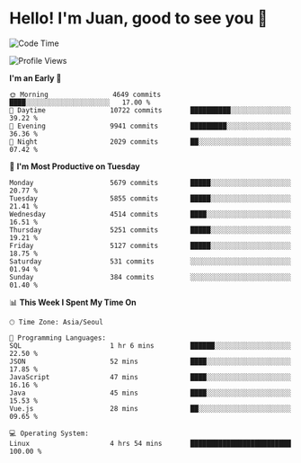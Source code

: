 # Hello! I'm Juan, good to see you 👋

<!--
**Y-k-Y/Y-k-Y** is a ✨ _special_ ✨ repository because its `README.md` (this file) appears on your GitHub profile.

Here are some ideas to get you started:

- 🔭 I’m currently working on ...
- 🌱 I’m currently learning ...
- 👯 I’m looking to collaborate on ...
- 🤔 I’m looking for help with ...
- 💬 Ask me about ...
- 📫 How to reach me: ...
- 😄 Pronouns: ...
- ⚡ Fun fact: ...
-->
<!--
![Profile views](https://gpvc.arturio.dev/Y-k-Y)

[![Omid Nikrah StackOverflow](https://github-readme-stackoverflow.vercel.app/?userID=9517076)](https://stackoverflow.com/users/9517076/i-have-10-fingers)
-->

<!--START_SECTION:waka-->
![Code Time](http://img.shields.io/badge/Code%20Time-1%2C831%20hrs%2025%20mins-blue)

![Profile Views](http://img.shields.io/badge/Profile%20Views-0-blue)

**I'm an Early 🐤** 

```text
🌞 Morning                4649 commits        ████░░░░░░░░░░░░░░░░░░░░░   17.00 % 
🌆 Daytime                10722 commits       ██████████░░░░░░░░░░░░░░░   39.22 % 
🌃 Evening                9941 commits        █████████░░░░░░░░░░░░░░░░   36.36 % 
🌙 Night                  2029 commits        ██░░░░░░░░░░░░░░░░░░░░░░░   07.42 % 
```
📅 **I'm Most Productive on Tuesday** 

```text
Monday                   5679 commits        █████░░░░░░░░░░░░░░░░░░░░   20.77 % 
Tuesday                  5855 commits        █████░░░░░░░░░░░░░░░░░░░░   21.41 % 
Wednesday                4514 commits        ████░░░░░░░░░░░░░░░░░░░░░   16.51 % 
Thursday                 5251 commits        █████░░░░░░░░░░░░░░░░░░░░   19.21 % 
Friday                   5127 commits        █████░░░░░░░░░░░░░░░░░░░░   18.75 % 
Saturday                 531 commits         ░░░░░░░░░░░░░░░░░░░░░░░░░   01.94 % 
Sunday                   384 commits         ░░░░░░░░░░░░░░░░░░░░░░░░░   01.40 % 
```


📊 **This Week I Spent My Time On** 

```text
🕑︎ Time Zone: Asia/Seoul

💬 Programming Languages: 
SQL                      1 hr 6 mins         ██████░░░░░░░░░░░░░░░░░░░   22.50 % 
JSON                     52 mins             ████░░░░░░░░░░░░░░░░░░░░░   17.85 % 
JavaScript               47 mins             ████░░░░░░░░░░░░░░░░░░░░░   16.16 % 
Java                     45 mins             ████░░░░░░░░░░░░░░░░░░░░░   15.53 % 
Vue.js                   28 mins             ██░░░░░░░░░░░░░░░░░░░░░░░   09.65 % 

💻 Operating System: 
Linux                    4 hrs 54 mins       █████████████████████████   100.00 % 
```


<!--END_SECTION:waka-->
